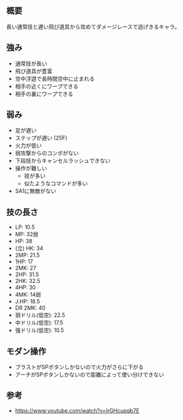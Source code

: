 ## 概要

長い通常技と遅い飛び道具から攻めてダメージレースで逃げきるキャラ。

## 強み

- 通常技が長い
- 飛び道具が豊富
- 空中浮遊で長時間空中に止まれる
- 相手の近くにワープできる
- 相手の裏にワープできる

## 弱み

- 足が遅い
- ステップが遅い (25F)
- 火力が低い
- 弱攻撃からのコンボがない
- 下段技からキャンセルラッシュできない
- 操作が難しい
  - 技が多い
  - 似たようなコマンドが多い
- SA1に無敵がない

## 技の長さ

- LP: 10.5
- MP: 32弱
- HP: 38
- (立) HK: 34
- 2MP: 21.5
- 1HP: 17
- 2MK: 27
- 2HP: 31.5
- 2HK: 32.5
- 4HP: 30
- 4MK: 14弱
- J.HP: 18.5
- DR 2MK: 40
- 弱ドリル(低空): 22.5
- 中ドリル(低空): 17.5
- 強ドリル(低空): 10.5

## モダン操作

- ブラストがSPボタンしかないので火力がさらに下がる
- アーチがSPボタンしかないので距離によって使い分けできない

## 参考

- https://www.youtube.com/watch?v=IrGHcupqb7E
